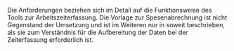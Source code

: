 Die Anforderungen beziehen sich im Detail auf die Funktionsweise des Tools zur Arbeitszeiterfassung.
Die Vorlage zur Spesenabrechnung ist nicht Gegenstand der Umsetzung und ist im Weiteren nur in soweit beschrieben, als sie 
zum Verständnis für die Aufbereitung der Daten bei der Zeiterfassung erforderlich ist.
